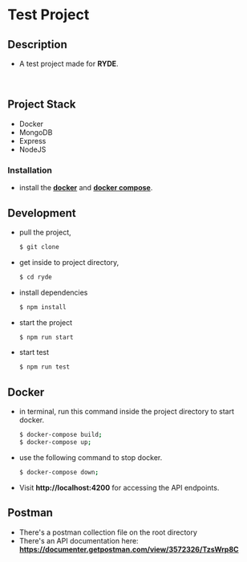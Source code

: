 <h1> Test Project </h1>

## Description

- A test project made for  **RYDE**.

<br/>

## Project Stack

- Docker
- MongoDB
- Express
- NodeJS
  <br/>

### Installation

- install the **[docker](https://docs.docker.com/engine/install/ubuntu/)** and **[docker compose](https://docs.docker.com/compose/install/)**.
  <br/>


## Development
- pull the project,
  ```sh
  $ git clone 
  ```
- get inside to project directory,
  ```sh
  $ cd ryde
  ```
- install dependencies
  ```sh
  $ npm install
  ```
- start the project
  ```sh
  $ npm run start
  ```
- start test
  ```sh
  $ npm run test
  ```

## Docker
- in terminal, run this command inside the project directory to start docker.

  ```sh
  $ docker-compose build;
  $ docker-compose up;
  ```

- use the following command to stop docker.

  ```sh
  $ docker-compose down;
  ```

- Visit **http://localhost:4200** for accessing the API endpoints.
  <br/>

## Postman
- There's a postman collection file on the root directory
- There's an API documentation here: **https://documenter.getpostman.com/view/3572326/TzsWrp8C**
